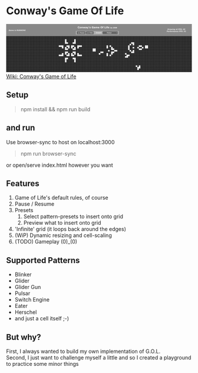 # Conway's Game Of Life
![Drag Racing](./dist/v3.png)
[Wiki: Conway's Game of Life](https://en.wikipedia.org/wiki/Conway%27s_Game_of_Life)

## Setup 
> npm install && npm run build
## and run
Use browser-sync to host on localhost:3000
>  npm run browser-sync

or open/serve index.html however you want

## Features
1. Game of Life's default rules, of course
2. Pause / Resume
3. Presets
   1. Select pattern-presets to insert onto grid
   2. Preview what to insert onto grid
4. 'Infinite' grid (it loops back around the edges)
5. (WiP) Dynamic resizing and cell-scaling 
6. (TODO) Gameplay (0)_(0)

## Supported Patterns
- Blinker
- Glider
- Glider Gun
- Pulsar
- Switch Engine
- Eater
- Herschel
- and just a cell itself ;-) 

## But why? 
First, I always wanted to build my own implementation of G.O.L.  
Second, I just want to challenge myself a little and so I created a playground to practice some minor things